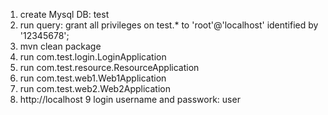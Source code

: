1. create Mysql DB: test
2. run query: grant all privileges on test.* to 'root'@'localhost' identified by '12345678';
3. mvn clean package
4. run com.test.login.LoginApplication
5. run com.test.resource.ResourceApplication
6. run com.test.web1.Web1Application
7. run com.test.web2.Web2Application
8. http://localhost
9 login username and passwork: user